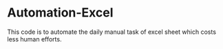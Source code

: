 # Automation-Excel
This code is to automate the daily manual task of excel sheet which costs less human efforts.

